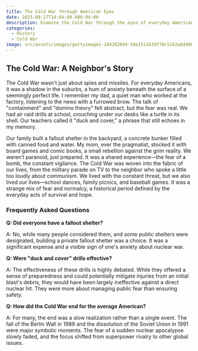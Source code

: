 ```yaml
---
title: The Cold War through American Eyes
date: 2025-08-27T14:04:00.000-04:00
description: Examine the Cold War through the eyes of everyday Americans
categories:
  - History
  - Cold War
image: src/assets/images/gettyimages-184282094-58e1511b3df78c5162a84406.jpg
---
```

## The Cold War: A Neighbor's Story

The Cold War wasn't just about spies and missiles. For everyday Americans, it was a shadow in the suburbs, a hum of anxiety beneath the surface of a seemingly perfect life. I remember my dad, a quiet man who worked at the factory, listening to the news with a furrowed brow. The talk of "containment" and "domino theory" felt abstract, but the fear was real. We had air raid drills at school, crouching under our desks like a turtle in its shell. Our teachers called it "duck and cover," a phrase that still echoes in my memory.

Our family built a fallout shelter in the backyard, a concrete bunker filled with canned food and water. My mom, ever the pragmatist, stocked it with board games and comic books, a small rebellion against the grim reality. We weren’t paranoid, just prepared. It was a shared experience—the fear of a bomb, the constant vigilance. The Cold War was woven into the fabric of our lives, from the military parade on TV to the neighbor who spoke a little too loudly about communism. We lived with the constant threat, but we also lived our lives—school dances, family picnics, and baseball games. It was a strange mix of fear and normalcy, a historical period defined by the everyday acts of survival and hope.

### Frequently Asked Questions

**Q: Did everyone have a fallout shelter?**

A: No, while many people considered them, and some public shelters were designated, building a private fallout shelter was a choice. It was a significant expense and a visible sign of one's anxiety about nuclear war.

**Q: Were "duck and cover" drills effective?**

A: The effectiveness of these drills is highly debated. While they offered a sense of preparedness and could potentially mitigate injuries from an initial blast's debris, they would have been largely ineffective against a direct nuclear hit. They were more about managing public fear than ensuring safety.

**Q: How did the Cold War end for the average American?**

A: For many, the end was a slow realization rather than a single event. The fall of the Berlin Wall in 1989 and the dissolution of the Soviet Union in 1991 were major symbolic moments. The fear of a sudden nuclear apocalypse slowly faded, and the focus shifted from superpower rivalry to other global issues.
